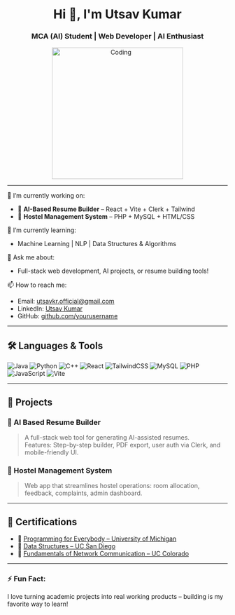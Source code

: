 <h1 align="center">Hi 👋, I'm Utsav Kumar</h1>
<h3 align="center">MCA (AI) Student | Web Developer | AI Enthusiast</h3>

<p align="center">
  <img src="https://cdn.dribbble.com/users/1162077/screenshots/3848914/programmer.gif" alt="Coding" width="300" />
</p>

---

🔭 I’m currently working on:
- 🧠 **AI-Based Resume Builder** – React + Vite + Clerk + Tailwind  
- 🏢 **Hostel Management System** – PHP + MySQL + HTML/CSS

🌱 I’m currently learning:
- Machine Learning | NLP | Data Structures & Algorithms

💬 Ask me about:
- Full-stack web development, AI projects, or resume building tools!

📫 How to reach me:
- Email: utsavkr.official@gmail.com  
- LinkedIn: [Utsav Kumar](https://www.linkedin.com/in/utsav-kumar-91b865310)  
- GitHub: [github.com/yourusername](https://github.com/Viratutsav7)

---

## 🛠️ Languages & Tools

![Java](https://img.shields.io/badge/Java-ED8B00?style=flat&logo=java&logoColor=white)
![Python](https://img.shields.io/badge/Python-3670A0?style=flat&logo=python&logoColor=white)
![C++](https://img.shields.io/badge/C++-00599C?style=flat&logo=c%2B%2B&logoColor=white)
![React](https://img.shields.io/badge/React-20232A?style=flat&logo=react&logoColor=61DAFB)
![TailwindCSS](https://img.shields.io/badge/TailwindCSS-38B2AC?style=flat&logo=tailwind-css&logoColor=white)
![MySQL](https://img.shields.io/badge/MySQL-00000F?style=flat&logo=mysql&logoColor=white)
![PHP](https://img.shields.io/badge/PHP-777BB4?style=flat&logo=php&logoColor=white)
![JavaScript](https://img.shields.io/badge/JavaScript-F7DF1E?style=flat&logo=javascript&logoColor=black)
![Vite](https://img.shields.io/badge/Vite-646CFF?style=flat&logo=vite&logoColor=white)

---

## 💼 Projects

### 📝 AI Based Resume Builder
> A full-stack web tool for generating AI-assisted resumes.  
> Features: Step-by-step builder, PDF export, user auth via Clerk, and mobile-friendly UI.



### 🏢 Hostel Management System
> Web app that streamlines hostel operations: room allocation, feedback, complaints, admin dashboard.



---

## 📜 Certifications

- 🧾 [Programming for Everybody – University of Michigan](https://coursera.org/verify/8KYJ91XJ4XRZ)
- 🧾 [Data Structures – UC San Diego](https://coursera.org/verify/ND7NTYPVPTMV)
- 🧾 [Fundamentals of Network Communication – UC Colorado](https://coursera.org/share/6ebf907823a2fa6f830bb78dccc951c3)

---

### ⚡ Fun Fact:
I love turning academic projects into real working products – building is my favorite way to learn!
